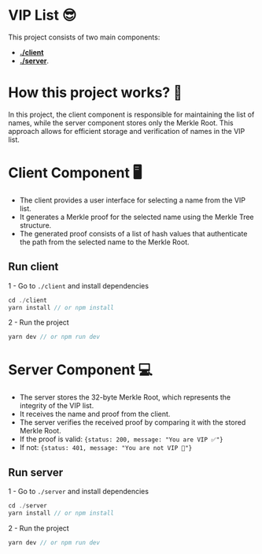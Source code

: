 # VIP List 😎

This project consists of two main components:
  - [**./client**](#client-component-🖥️)
  - [**./server**](#server-component-💻).

# How this project works? 🌳

In this project, the client component is responsible for maintaining the list of names, while the server component stores only the Merkle Root. This approach allows for efficient storage and verification of names in the VIP list.

# Client Component 🖥️

- The client provides a user interface for selecting a name from the VIP list.
- It generates a Merkle proof for the selected name using the Merkle Tree structure.
- The generated proof consists of a list of hash values that authenticate the path from the selected name to the Merkle Root.

## Run client

1 - Go to `./client` and install dependencies

```js
cd ./client
yarn install // or npm install
```

2 - Run the project

```js
yarn dev // or npm run dev
```

# Server Component 💻

- The server stores the 32-byte Merkle Root, which represents the integrity of the VIP list.
- It receives the name and proof from the client.
- The server verifies the received proof by comparing it with the stored Merkle Root.
- If the proof is valid: `{status: 200, message: "You are VIP ✅"}`
- If not: `{status: 401, message: "You are not VIP 🚨"}`

## Run server

1 - Go to `./server` and install dependencies

```js
cd ./server
yarn install // or npm install
```

2 - Run the project

```js
yarn dev // or npm run dev
```
